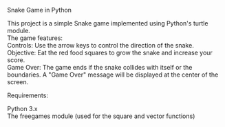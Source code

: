 Snake Game in Python

This project is a simple Snake game implemented using Python's turtle module.  
The game features:  
Controls: Use the arrow keys to control the direction of the snake.  
Objective: Eat the red food squares to grow the snake and increase your score.  
Game Over: The game ends if the snake collides with itself or the boundaries. A "Game Over" message will be displayed at the center of the screen.

Requirements:

Python 3.x  
The freegames module (used for the square and vector functions)
